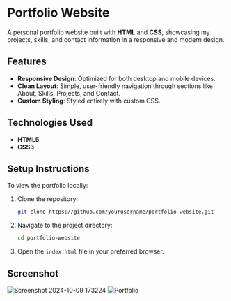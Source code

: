 # Portfolio Website

A personal portfolio website built with **HTML** and **CSS**, showcasing my projects, skills, and contact information in a responsive and modern design.

## Features
- **Responsive Design**: Optimized for both desktop and mobile devices.
- **Clean Layout**: Simple, user-friendly navigation through sections like About, Skills, Projects, and Contact.
- **Custom Styling**: Styled entirely with custom CSS.

## Technologies Used
- **HTML5**
- **CSS3**

## Setup Instructions
To view the portfolio locally:

1. Clone the repository:
   ```bash
   git clone https://github.com/yourusername/portfolio-website.git
   ```
2. Navigate to the project directory:
   ```bash
   cd portfolio-website
   ```
3. Open the `index.html` file in your preferred browser.

## Screenshot
![Screenshot 2024-10-09 173224](https://github.com/user-attachments/assets/4d5026af-f453-45b1-8f95-1adbd7a212d5)
![Portfolio](https://github.com/user-attachments/assets/189a9cb2-9df2-4d93-811c-d35b0b19bcd1)
